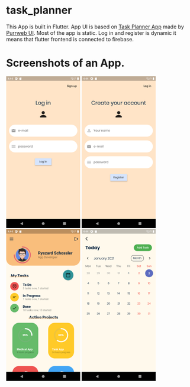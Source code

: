 # task_planner

This App is built in Flutter. App UI is based on [Task Planner App](https://dribbble.com/shots/10951333/attachments/2566966?mode=media) made by [Purrweb UI](https://dribbble.com/purrwebui). Most of the app is static. Log in and register is dynamic it means that flutter frontend is connected to firebase.

# Screenshots of an App.

<img src="./screenshots/Screenshot_1609696472.png" alt="drawing" width="200"/>
<img src="./screenshots/Screenshot_1609696474.png" alt="drawing" width="200"/>
<img src="./screenshots/Screenshot_1609696461.png" alt="drawing" width="200"/>
<img src="./screenshots/Screenshot_1609697288.png" alt="drawing" width="200"/>
